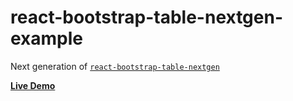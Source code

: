 # react-bootstrap-table-nextgen-example
Next generation of [`react-bootstrap-table-nextgen`](https://github.com/TerrenceMiao/react-bootstrap-table-nextgen)

**[Live Demo](https://terrencemiao.github.io/react-bootstrap-table-nextgen/storybook-static)**
